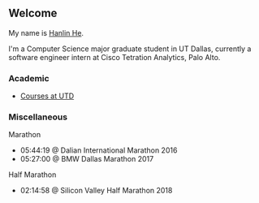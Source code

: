 ## Welcome

My name is [Hanlin He](https://www.linkedin.com/in/hehanlin/).

I'm a Computer Science major graduate student in UT Dallas, currently a software engineer intern at Cisco Tetration Analytics, Palo Alto.

<!---
Here is my [resume](https://hanlin-he.github.io/resume/), a single page,
print friendly version is [here](./resume/Resume_HanlinHE.pdf).
-->

### Academic

- [Courses at UTD](https://hanlin-he.github.io/UTD/)

### Miscellaneous

Marathon
- 05:44:19 @ Dalian International Marathon 2016
- 05:27:00 @ BMW Dallas Marathon 2017

Half Marathon
- 02:14:58 @ Silicon Valley Half Marathon 2018
